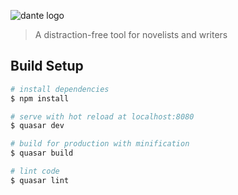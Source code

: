 ![dante logo](https://cdn.rawgit.com/zuck/dante/307f1c73/art/logo.svg)

> A distraction-free tool for novelists and writers

## Build Setup

``` bash
# install dependencies
$ npm install

# serve with hot reload at localhost:8080
$ quasar dev

# build for production with minification
$ quasar build

# lint code
$ quasar lint
```
